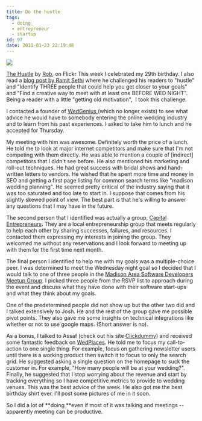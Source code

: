 ```yaml
---
title: Do the hustle
tags:
  - doing
  - entrepreneur
  - startup
id: 97
date: 2011-01-23 22:19:48
---
```


[![](https://c4.staticflickr.com/1/105/314873179_e5139139a7_m.jpg)](https://flic.kr/p/tPNPV)

[The Hustle](https://flic.kr/p/tPNPV) by [Rob](https://www.flickr.com/photos/robnwatkins/), on Flickr
This week I celebrated my 29th birthday. I also read a [blog post by Ramit Sethi](http://www.iwillteachyoutoberich.com/blog/testing-optimization-bars/) where he challenged his readers to "hustle" and "Identify THREE people that could help you get closer to your goals" and "Find a creative way to meet with at least one BEFORE WED NIGHT". Being a reader with a little "getting old motivation",  I took this challenge.

I contacted a founder of [WedGenius ](http://www.crunchbase.com/company/wedgenius)(which no longer exists) to see what advice he would have to somebody entering the online wedding industry and to learn from his past experiences. I asked to take him to lunch and he accepted for Thursday.

My meeting with him was awesome. Definitely worth the price of a lunch. He told me to look at major internet competitors and make sure that I'm not competing with them directly. He was able to mention a couple of [indirect] competitors that I didn't see before. He also mentioned his marketing and roll-out techniques. He had great success with bridal shows and hand-written letters to vendors. He wished that he spent more time and money in SEO and getting a first page listing for common search terms like "madison wedding planning". He seemed pretty critical of the industry saying that it was too saturated and too late to start in. I suppose that comes from his slightly skewed point of view. The best part is that he's willing to answer any questions that I may have in the future.

The second person that I identified was actually a group, [Capital Entrepreneurs](http://www.capitalentrepreneurs.com/). They are a local entrepreneurship group that meets regularly to help each other by sharing successes, failures, and resources. I contacted them expressing my interests in joining the group. They welcomed me without any reservations and I look forward to meeting up with them for the first time next month.

The final person I identified to help me with my goals was a multiple-choice peer. I was determined to meet the Wednesday night goal so I decided that I would talk to one of three people in the [Madison Area Software Developers Meetup Group](http://www.meetup.com/softwaredev-113/). I picked three people from the RSVP list to approach during the event and discuss what they have done with their software start-ups and what they think about my goals.

One of the predetermined people did not show up but the other two did and I talked extensively to Josh. He and the rest of the group gave me possible pivot points. They also gave me some insights on technical integrations like whether or not to use google maps. (Short answer is no).

As a bonus, I talked to Assaf (check out his site [Clickdummy](http://clickdummy.net/)) and received some fantastic feedback on [WedPlaces](http://www.wedplaces.com/). He told me to focus my call-to-action to one single thing. For example, focus on gathering newsletter users until there is a working product then switch it to focus to only the search grid. He suggested asking a single question on the homepage to suck the customer in. For example, "How many people will be at your wedding?". Finally, he suggested that I stop worrying about the revenue and start by tracking everything so I have competitive metrics to provide to wedding venues. This was the best advice of the week. He also got me the best birthday shirt ever. I'll post some pictures of me in it soon.

So I did a lot of **doing **even if most of it was talking and meetings -- apparently meeting can be productive.